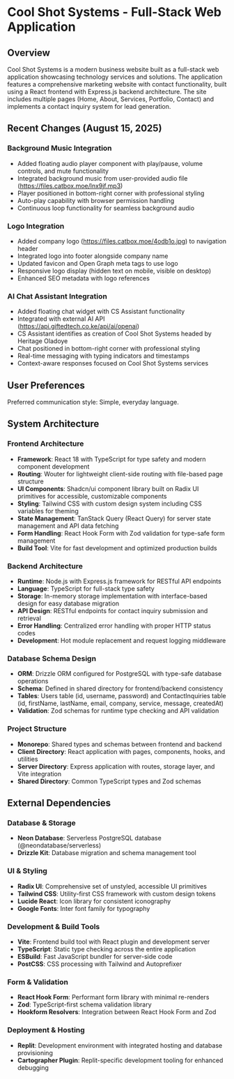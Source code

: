 # Cool Shot Systems - Full-Stack Web Application

## Overview

Cool Shot Systems is a modern business website built as a full-stack web application showcasing technology services and solutions. The application features a comprehensive marketing website with contact functionality, built using a React frontend with Express.js backend architecture. The site includes multiple pages (Home, About, Services, Portfolio, Contact) and implements a contact inquiry system for lead generation.

## Recent Changes (August 15, 2025)

### Background Music Integration
- Added floating audio player component with play/pause, volume controls, and mute functionality
- Integrated background music from user-provided audio file (https://files.catbox.moe/lnx9jf.mp3)
- Player positioned in bottom-right corner with professional styling
- Auto-play capability with browser permission handling
- Continuous loop functionality for seamless background audio

### Logo Integration  
- Added company logo (https://files.catbox.moe/4odb1o.jpg) to navigation header
- Integrated logo into footer alongside company name
- Updated favicon and Open Graph meta tags to use logo
- Responsive logo display (hidden text on mobile, visible on desktop)
- Enhanced SEO metadata with logo references

### AI Chat Assistant Integration
- Added floating chat widget with CS Assistant functionality
- Integrated with external AI API (https://api.giftedtech.co.ke/api/ai/openai)
- CS Assistant identifies as creation of Cool Shot Systems headed by Heritage Oladoye
- Chat positioned in bottom-right corner with professional styling
- Real-time messaging with typing indicators and timestamps
- Context-aware responses focused on Cool Shot Systems services

## User Preferences

Preferred communication style: Simple, everyday language.

## System Architecture

### Frontend Architecture
- **Framework**: React 18 with TypeScript for type safety and modern component development
- **Routing**: Wouter for lightweight client-side routing with file-based page structure
- **UI Components**: Shadcn/ui component library built on Radix UI primitives for accessible, customizable components
- **Styling**: Tailwind CSS with custom design system including CSS variables for theming
- **State Management**: TanStack Query (React Query) for server state management and API data fetching
- **Form Handling**: React Hook Form with Zod validation for type-safe form management
- **Build Tool**: Vite for fast development and optimized production builds

### Backend Architecture  
- **Runtime**: Node.js with Express.js framework for RESTful API endpoints
- **Language**: TypeScript for full-stack type safety
- **Storage**: In-memory storage implementation with interface-based design for easy database migration
- **API Design**: RESTful endpoints for contact inquiry submission and retrieval
- **Error Handling**: Centralized error handling with proper HTTP status codes
- **Development**: Hot module replacement and request logging middleware

### Database Schema Design
- **ORM**: Drizzle ORM configured for PostgreSQL with type-safe database operations
- **Schema**: Defined in shared directory for frontend/backend consistency
- **Tables**: Users table (id, username, password) and ContactInquiries table (id, firstName, lastName, email, company, service, message, createdAt)
- **Validation**: Zod schemas for runtime type checking and API validation

### Project Structure
- **Monorepo**: Shared types and schemas between frontend and backend
- **Client Directory**: React application with pages, components, hooks, and utilities
- **Server Directory**: Express application with routes, storage layer, and Vite integration
- **Shared Directory**: Common TypeScript types and Zod schemas

## External Dependencies

### Database & Storage
- **Neon Database**: Serverless PostgreSQL database (@neondatabase/serverless)
- **Drizzle Kit**: Database migration and schema management tool

### UI & Styling
- **Radix UI**: Comprehensive set of unstyled, accessible UI primitives
- **Tailwind CSS**: Utility-first CSS framework with custom design tokens
- **Lucide React**: Icon library for consistent iconography
- **Google Fonts**: Inter font family for typography

### Development & Build Tools
- **Vite**: Frontend build tool with React plugin and development server
- **TypeScript**: Static type checking across the entire application
- **ESBuild**: Fast JavaScript bundler for server-side code
- **PostCSS**: CSS processing with Tailwind and Autoprefixer

### Form & Validation
- **React Hook Form**: Performant form library with minimal re-renders
- **Zod**: TypeScript-first schema validation library
- **Hookform Resolvers**: Integration between React Hook Form and Zod

### Deployment & Hosting
- **Replit**: Development environment with integrated hosting and database provisioning
- **Cartographer Plugin**: Replit-specific development tooling for enhanced debugging